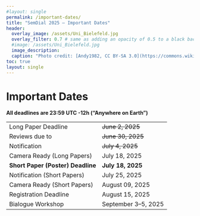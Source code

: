 ```yaml
---
#layout: single
permalink: /important-dates/
title: "SemDial 2025 – Important Dates"
header:
  overlay_image: /assets/Uni_Bielefeld.jpg
  overlay_filter: 0.7 # same as adding an opacity of 0.5 to a black background
  #image: /assets/Uni_Bielefeld.jpg
  image_description: 
  caption: "Photo credit: [Andy1982, CC BY-SA 3.0](https://commons.wikimedia.org/wiki/File:Uni_Bielefeld.jpg) via Wikimedia Commons"
toc: true
layout: single
---
```



# Important Dates

**All deadlines are 23:59 UTC -12h (“Anywhere on Earth”)**

|                             |                     | 
| --------------------------- | ------------------- |
| Long Paper Deadline         | ~~June 2, 2025~~    |
| Reviews due to              | ~~June 30, 2025~~   |
| Notification                | ~~July 4, 2025~~    |
| Camera Ready (Long Papers)  | July 18, 2025       |
| **Short Paper (Poster) Deadline** | **July 18, 2025**       |
| Notification (Short Papers) | July 25, 2025       |
| Camera Ready (Short Papers) | August 09, 2025     |
| Registration Deadline       | August 15, 2025     |
| Bialogue Workshop           | September 3–5, 2025 |
